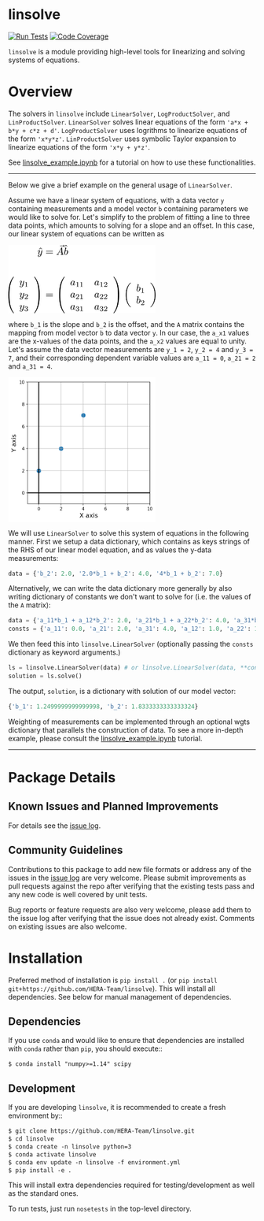 # linsolve

[![Run Tests](https://github.com/HERA-Team/linsolve/workflows/Run%20Tests/badge.svg)](https://github.com/HERA-Team/linsolve/actions)
[![Code Coverage](https://codecov.io/gh/HERA-Team/linsolve/branch/master/graph/badge.svg?token=cFmFFBVHZP)](https://codecov.io/gh/HERA-Team/linsolve)


`linsolve` is a module providing high-level tools for linearizing and solving systems of equations.

# Overview

The solvers in `linsolve` include `LinearSolver`, `LogProductSolver`, and `LinProductSolver`.
`LinearSolver` solves linear equations of the form `'a*x + b*y + c*z + d'`.
`LogProductSolver` uses logrithms to linearize equations of the form `'x*y*z'`.
`LinProductSolver` uses symbolic Taylor expansion to linearize equations of the
form `'x*y + y*z'`.

See [linsolve_example.ipynb](linsolve_example.ipynb) for a tutorial on how to use these functionalities.

---

Below we give a brief example on the general usage of `LinearSolver`.

Assume we have a linear system of equations, with a data vector `y` containing measurements
and a model vector `b` containing parameters we would like to solve for. Let's simplify to
the problem of fitting a line to three data points, which amounts to solving for a slope and an offset.
In this case, our linear system of equations can be written as

<img align='center' src="imgs/linear_model.png" width=300/>

where `b_1` is the slope and `b_2` is the offset, and the `A` matrix contains the mapping
from model vector `b` to data vector `y`. In our case, the `a_x1` values are the x-values of the data points, and the `a_x2` values are equal to unity. Let's assume the data vector measurements are `y_1 = 2`, `y_2 = 4` and `y_3 = 7`, and their corresponding dependent variable values are `a_11 = 0`, `a_21 = 2` and `a_31 = 4`.

<img align='center' src="imgs/points.png" width=300/>

We will use `LinearSolver` to solve this system of equations in the following manner.
First we setup a data dictionary, which contains as keys strings of the RHS of our linear model equation,
and as values the y-data measurements:

```python
data = {'b_2': 2.0, '2.0*b_1 + b_2': 4.0, '4*b_1 + b_2': 7.0}
```

Alternatively, we can write the data dictionary more generally by also writing dictionary of constants we don't want to solve for (i.e. the values of the `A` matrix):

```python
data = {'a_11*b_1 + a_12*b_2': 2.0, 'a_21*b_1 + a_22*b_2': 4.0, 'a_31*b_1 + a_32*b_2': 7.0}
consts = {'a_11': 0.0, 'a_21': 2.0, 'a_31': 4.0, 'a_12': 1.0, 'a_22': 1.0, 'a_32': 1.0}
```

We then feed this into `linsolve.LinearSolver` (optionally passing the `consts` dictionary as keyword arguments.)

```python
ls = linsolve.LinearSolver(data) # or linsolve.LinearSolver(data, **consts) if we use constants
solution = ls.solve()
```

The output, `solution`, is a dictionary with solution of our model vector:

```python
{'b_1': 1.2499999999999998, 'b_2': 1.8333333333333324}
```

Weighting of measurements can be implemented through an optional wgts
dictionary that parallels the construction of data. To see a more in-depth example,
please consult the [linsolve_example.ipynb](linsolve_example.ipynb) tutorial.

---

# Package Details
## Known Issues and Planned Improvements

For details see the [issue log](https://github.com/HERA-Team/linsolve/issues).

## Community Guidelines
Contributions to this package to add new file formats or address any of the
issues in the [issue log](https://github.com/HERA-Team/linsolve/issues) are very welcome.
Please submit improvements as pull requests against the repo after verifying that
the existing tests pass and any new code is well covered by unit tests.

Bug reports or feature requests are also very welcome, please add them to the
issue log after verifying that the issue does not already exist.
Comments on existing issues are also welcome.

# Installation
Preferred method of installation is `pip install .`
(or `pip install git+https://github.com/HERA-Team/linsolve`). This will install all
dependencies. See below for manual management of dependencies.

## Dependencies
If you use `conda` and would like to ensure that dependencies are installed with `conda`
rather than `pip`, you should execute::

    $ conda install "numpy>=1.14" scipy


## Development
If you are developing `linsolve`, it is recommended to create a fresh environment by::

    $ git clone https://github.com/HERA-Team/linsolve.git
    $ cd linsolve
    $ conda create -n linsolve python=3
    $ conda activate linsolve
    $ conda env update -n linsolve -f environment.yml
    $ pip install -e .

This will install extra dependencies required for testing/development as well as the
standard ones.

To run tests, just run `nosetests` in the top-level directory.
